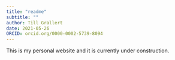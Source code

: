 ```yaml
---
title: "readme"
subtitle: ""
author: Till Grallert
date: 2021-05-26
ORCID: orcid.org/0000-0002-5739-8094
---
```


This is my personal website and it is currently under construction.